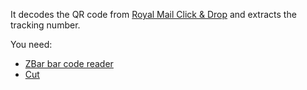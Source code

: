 It decodes the QR code from [Royal Mail Click & Drop](https://send.royalmail.com/)
and extracts the tracking number.

You need:
* [ZBar bar code reader](http://zbar.sourceforge.net/)
* [Cut](https://en.wikibooks.org/wiki/Cut)
